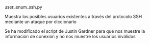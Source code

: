 user_enum_ssh.py

Muestra los posibles usuarios existentes a través del protocolo SSH mediante un ataque por diccionario

Se ha modificado el script de Justin Gardner para que nos muestre la información de conexión y no nos muestre los usuarios inválidos

